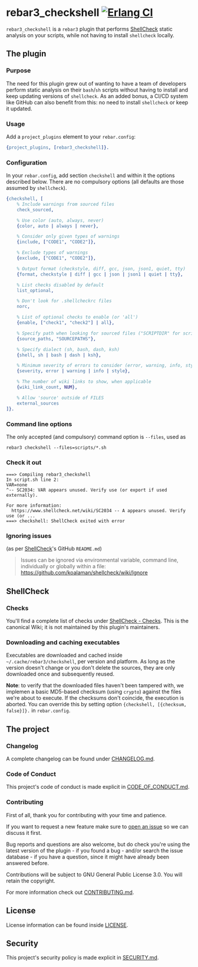 # rebar3_checkshell [![Erlang CI][ci-img]][ci]

[ci]: https://github.com/paulo-ferraz-oliveira/rebar3_checkshell/actions
[ci-img]: https://github.com/paulo-ferraz-oliveira/rebar3_checkshell/actions/workflows/erlang.yml/badge.svg

`rebar3_checkshell` is a `rebar3` plugin that performs
[ShellCheck](https://github.com/koalaman/shellcheck) static analysis on your scripts, while not
having to install `shellcheck` locally.

## The plugin

### Purpose

The need for this plugin grew out of wanting to have a team of developers perform static analysis
on their `bash`/`sh` scripts without having to install and keep updating versions of `shellcheck`.
As an added bonus, a CI/CD system like GitHub can also benefit from this: no need to install
`shellcheck` or keep it updated.

### Usage

Add a `project_plugins` element to your `rebar.config`:

```erlang
{project_plugins, [rebar3_checkshell]}.
```

### Configuration

In your `rebar.config`, add section `checkshell` and within it the options described below.
There are no compulsory options (all defaults are those assumed by `shellcheck`).

```erlang
{checkshell, [
    % Include warnings from sourced files
    check_sourced,

    % Use color (auto, always, never)
    {color, auto | always | never},

    % Consider only given types of warnings
    {include, ["CODE1", "CODE2"]},

    % Exclude types of warnings
    {exclude, ["CODE1", "CODE2"]},

    % Output format (checkstyle, diff, gcc, json, json1, quiet, tty)
    {format, checkstyle | diff | gcc | json | json1 | quiet | tty},

    % List checks disabled by default
    list_optional,

    % Don't look for .shellcheckrc files
    norc,

    % List of optional checks to enable (or 'all')
    {enable, ["check1", "check2"] | all},

    % Specify path when looking for sourced files ("SCRIPTDIR" for script's dir)
    {source_paths, "SOURCEPATHS"},

    % Specify dialect (sh, bash, dash, ksh)
    {shell, sh | bash | dash | ksh},

    % Minimum severity of errors to consider (error, warning, info, style)
    {severity, error | warning | info | style},

    % The number of wiki links to show, when applicable
    {wiki_link_count, NUM},

    % Allow 'source' outside of FILES
    external_sources
]}.
```

### Command line options

The only accepted (and compulsory) command option is `--files`, used as

```console
rebar3 checkshell --files=scripts/*.sh
```

### Check it out

```console
===> Compiling rebar3_checkshell
In script.sh line 2:
VAR=none
^-- SC2034: VAR appears unused. Verify use (or export if used externally).

For more information:
  https://www.shellcheck.net/wiki/SC2034 -- A appears unused. Verify use (or ...
===> checkshell: ShellCheck exited with error
```

### Ignoring issues

(as per [ShellCheck](https://github.com/koalaman/shellcheck#ignoring-issues)'s GitHub `README.md`)
> Issues can be ignored via environmental variable, command line, individually or globally within
> a file:
> <https://github.com/koalaman/shellcheck/wiki/Ignore>

## ShellCheck

### Checks

You'll find a complete list of checks under
[ShellCheck - Checks](https://github.com/koalaman/shellcheck/wiki/Checks). This is the canonical
Wiki; it is not maintained by this plugin's maintainers.

### Downloading and caching executables

Executables are downloaded and cached inside `~/.cache/rebar3/checkshell`, per version and
platform. As long as the version doesn't change or you don't delete the sources, they are only
downloaded once and subsequently reused.

**Note**: to verify that the downloaded files haven't been tampered with, we implemen a basic
MD5-based checksum (using `crypto`) against the files we're about to execute. If the checksums
don't coincide, the execution is aborted. You can override this by setting option
`{checkshell, [{checksum, false}]}.` in `rebar.config`.

## The project

### Changelog

A complete changelog can be found under [CHANGELOG.md](CHANGELOG.md).

### Code of Conduct

This project's code of conduct is made explicit in [CODE_OF_CONDUCT.md](CODE_OF_CONDUCT.md).

### Contributing

First of all, thank you for contributing with your time and patience.

If you want to request a new feature make sure to
[open an issue](https://github.com/paulo-ferraz-oliveira/rebar3_checkshell/issues) so we can
discuss it first.

Bug reports and questions are also welcome, but do check you're using the latest version of the
plugin - if you found a bug - and/or search the issue database - if you have a question, since it
might have already been answered before.

Contributions will be subject to GNU General Public License 3.0.
You will retain the copyright.

For more information check out [CONTRIBUTING.md](CONTRIBUTING.md).

## License

License information can be found inside [LICENSE](LICENSE).

## Security

This project's security policy is made explicit in [SECURITY.md](SECURITY.md).
